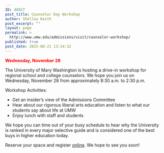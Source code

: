 ```yaml
---
ID: 48027
post_title: Counselor Day Workshop
author: Shelley Keith
post_excerpt: ""
layout: page
permalink: >
  http://www.umw.edu/admissions/visit/counselor-workshop/
published: true
post_date: 2015-08-21 13:14:32
---
```

<strong><span style="color: #ff0000">Wednesday, November 28</span></strong>

The University of Mary Washington is hosting a drive-in workshop for regional school and college counselors. We hope you join us on Wednesday, November 28 from approximately 8:30 a.m. to 2:30 p.m.

Workshop Activities:
<ul>
 	<li>Get an insider’s view of the Admissions Committee</li>
 	<li>Hear about our rigorous liberal arts education and listen to what our students say about life at UMW</li>
 	<li>Enjoy lunch with staff and students</li>
</ul>
We hope you can time out of your busy schedule to hear why the University is ranked in every major selective guide and is considered one of the best buys in higher education today.

Reserve your space and register <a href="https://umw.askadmissions.net/Portal/EI/ViewDetails?gid=6235776999d63b008649e5968d9bfd492a51cf">online</a>. We hope to see you soon!